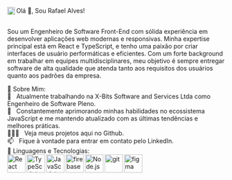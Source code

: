 Olá 👋, Sou Rafael Alves!
<a href='https://www.linkedin.com/in/rafael-alves412/'><img align='left' alt="linkedin" src="https://raw.githubusercontent.com/rahul-jha98/rahul-jha98/561d474902b59c7429ec22bb73e225696c27b202/assets/linkedin.svg" height='18px'/></a>
<br/>
<br/>

Sou um Engenheiro de Software Front-End com sólida experiência em desenvolver aplicações web modernas e responsivas. Minha expertise principal está em React e TypeScript, e tenho uma paixão por criar interfaces de usuário performáticas e eficientes. Com um forte background em trabalhar em equipes multidisciplinares, meu objetivo é sempre entregar software de alta qualidade que atenda tanto aos requisitos dos usuários quanto aos padrões da empresa.

🧐 Sobre Mim:
<br/>
🔭   Atualmente trabalhando na X-Bits Software and Services Ltda como Engenheiro de Software Pleno.
<br/>
🌱   Constantemente aprimorando minhas habilidades no ecossistema JavaScript e me mantendo atualizado com as últimas tendências e melhores práticas.
<br/>
👨🏻‍💻   Veja meus projetos aqui no Github.
<br/>
📫   Fique à vontade para entrar em contato pelo LinkedIn.
<br/>
🔨 Linguagens e Tecnologias:
<br/>
<a href="https://reactjs.org/" target="_blank"> <img align="left" alt="React" height ="42px" src="https://raw.githubusercontent.com/rahul-jha98/github_readme_icons/main/language_and_tools/square/react/react.svg"></a>
<a href="https://www.typescriptlang.org/" target="_blank"><img align="left" alt="TypeScript" height ="42px" src="https://raw.githubusercontent.com/rahul-jha98/github_readme_icons/main/language_and_tools/square/typescript/typescript.svg"></a>
<a href="https://developer.mozilla.org/en-US/docs/Web/JavaScript" target="_blank"> <img align="left" alt="JavaScript" height ="42px"  src="https://raw.githubusercontent.com/rahul-jha98/github_readme_icons/main/language_and_tools/square/javascript/javascript.svg"> </a>
<a href="https://firebase.google.com/" target="_blank"> <img align="left" src="https://raw.githubusercontent.com/rahul-jha98/github_readme_icons/main/language_and_tools/square/firebase/firebase.svg" alt="firebase" height ="42px"/> </a>
<a href="https://nodejs.org" target="_blank"><img align="left" alt="Node.js" height ="42px" src="https://raw.githubusercontent.com/rahul-jha98/github_readme_icons/main/language_and_tools/square/node/node.svg"></a>
<a href="https://git-scm.com/" target="_blank"> <img align="left" src="https://raw.githubusercontent.com/rahul-jha98/github_readme_icons/main/language_and_tools/square/git-scm/git-scm.svg" alt="git" height='42px'/> </a>
<a href="https://www.figma.com/" target="_blank"> <img align="left" src="https://raw.githubusercontent.com/rahul-jha98/github_readme_icons/main/language_and_tools/square/figma/figma.svg" alt="figma" height='42px'/> </a>

<br><br><br>
